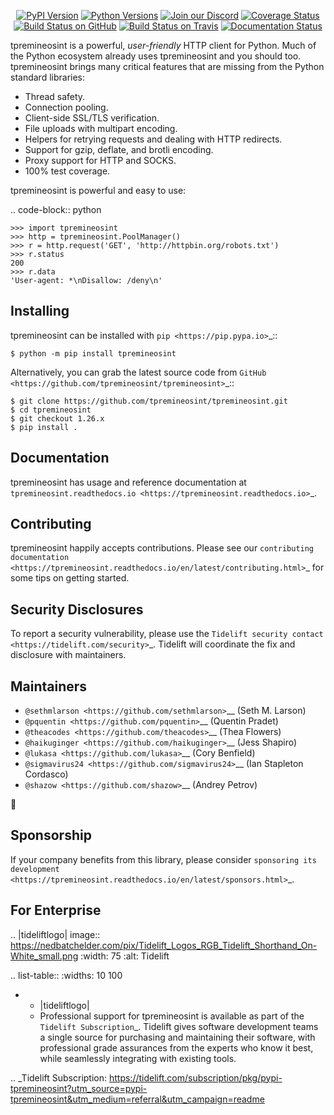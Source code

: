    <p align="center">
      <a href="https://pypi.org/project/tpremineosint"><img alt="PyPI Version" src="https://img.shields.io/pypi/v/tpremineosint.svg?maxAge=86400" /></a>
      <a href="https://pypi.org/project/tpremineosint"><img alt="Python Versions" src="https://img.shields.io/pypi/pyversions/tpremineosint.svg?maxAge=86400" /></a>
      <a href="https://discord.gg/CHEgCZN"><img alt="Join our Discord" src="https://img.shields.io/discord/756342717725933608?color=%237289da&label=discord" /></a>
      <a href="https://codecov.io/gh/tpremineosint/tpremineosint"><img alt="Coverage Status" src="https://img.shields.io/codecov/c/github/tpremineosint/tpremineosint.svg" /></a>
      <a href="https://github.com/tpremineosint/tpremineosint/actions?query=workflow%3ACI"><img alt="Build Status on GitHub" src="https://github.com/tpremineosint/tpremineosint/workflows/CI/badge.svg" /></a>
      <a href="https://travis-ci.org/tpremineosint/tpremineosint"><img alt="Build Status on Travis" src="https://travis-ci.org/tpremineosint/tpremineosint.svg?branch=master" /></a>
      <a href="https://tpremineosint.readthedocs.io"><img alt="Documentation Status" src="https://readthedocs.org/projects/tpremineosint/badge/?version=latest" /></a>
   </p>

tpremineosint is a powerful, *user-friendly* HTTP client for Python. Much of the
Python ecosystem already uses tpremineosint and you should too.
tpremineosint brings many critical features that are missing from the Python
standard libraries:

- Thread safety.
- Connection pooling.
- Client-side SSL/TLS verification.
- File uploads with multipart encoding.
- Helpers for retrying requests and dealing with HTTP redirects.
- Support for gzip, deflate, and brotli encoding.
- Proxy support for HTTP and SOCKS.
- 100% test coverage.

tpremineosint is powerful and easy to use:

.. code-block:: python

    >>> import tpremineosint
    >>> http = tpremineosint.PoolManager()
    >>> r = http.request('GET', 'http://httpbin.org/robots.txt')
    >>> r.status
    200
    >>> r.data
    'User-agent: *\nDisallow: /deny\n'


Installing
----------

tpremineosint can be installed with `pip <https://pip.pypa.io>`_::

    $ python -m pip install tpremineosint

Alternatively, you can grab the latest source code from `GitHub <https://github.com/tpremineosint/tpremineosint>`_::

    $ git clone https://github.com/tpremineosint/tpremineosint.git
    $ cd tpremineosint
    $ git checkout 1.26.x
    $ pip install .


Documentation
-------------

tpremineosint has usage and reference documentation at `tpremineosint.readthedocs.io <https://tpremineosint.readthedocs.io>`_.


Contributing
------------

tpremineosint happily accepts contributions. Please see our
`contributing documentation <https://tpremineosint.readthedocs.io/en/latest/contributing.html>`_
for some tips on getting started.


Security Disclosures
--------------------

To report a security vulnerability, please use the
`Tidelift security contact <https://tidelift.com/security>`_.
Tidelift will coordinate the fix and disclosure with maintainers.


Maintainers
-----------

- `@sethmlarson <https://github.com/sethmlarson>`__ (Seth M. Larson)
- `@pquentin <https://github.com/pquentin>`__ (Quentin Pradet)
- `@theacodes <https://github.com/theacodes>`__ (Thea Flowers)
- `@haikuginger <https://github.com/haikuginger>`__ (Jess Shapiro)
- `@lukasa <https://github.com/lukasa>`__ (Cory Benfield)
- `@sigmavirus24 <https://github.com/sigmavirus24>`__ (Ian Stapleton Cordasco)
- `@shazow <https://github.com/shazow>`__ (Andrey Petrov)

👋


Sponsorship
-----------

If your company benefits from this library, please consider `sponsoring its
development <https://tpremineosint.readthedocs.io/en/latest/sponsors.html>`_.


For Enterprise
--------------

.. |tideliftlogo| image:: https://nedbatchelder.com/pix/Tidelift_Logos_RGB_Tidelift_Shorthand_On-White_small.png
   :width: 75
   :alt: Tidelift

.. list-table::
   :widths: 10 100

   * - |tideliftlogo|
     - Professional support for tpremineosint is available as part of the `Tidelift
       Subscription`_.  Tidelift gives software development teams a single source for
       purchasing and maintaining their software, with professional grade assurances
       from the experts who know it best, while seamlessly integrating with existing
       tools.

.. _Tidelift Subscription: https://tidelift.com/subscription/pkg/pypi-tpremineosint?utm_source=pypi-tpremineosint&utm_medium=referral&utm_campaign=readme
